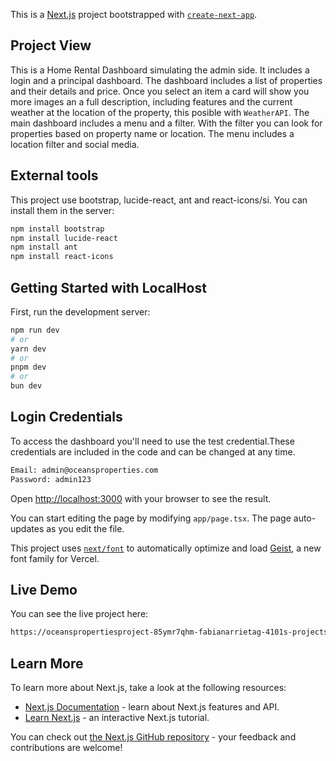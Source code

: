 This is a [Next.js](https://nextjs.org) project bootstrapped with [`create-next-app`](https://nextjs.org/docs/app/api-reference/cli/create-next-app).

## Project View

This is a Home Rental Dashboard simulating the admin side. It includes a login and a principal dashboard.
The dashboard includes a list of properties and their details and price.
Once you select an item a card will show you more images an a full description, including features and the current weather at the location of the property, this posible with `WeatherAPI`.
The main dashboard includes a menu and a filter. With the filter you can look for properties based on property name or location.
The menu includes a location filter and social media.

## External tools

This project use bootstrap, lucide-react, ant and react-icons/si. You can install them in the server:

```bash
npm install bootstrap
npm install lucide-react
npm install ant
npm install react-icons
```

## Getting Started with LocalHost

First, run the development server:

```bash
npm run dev
# or
yarn dev
# or
pnpm dev
# or
bun dev
```

## Login Credentials

To access the dashboard you'll need to use the test credential.These credentials are included in the code and can be changed at any time.

```bash
Email: admin@oceansproperties.com
Password: admin123
```

Open [http://localhost:3000](http://localhost:3000) with your browser to see the result.

You can start editing the page by modifying `app/page.tsx`. The page auto-updates as you edit the file.

This project uses [`next/font`](https://nextjs.org/docs/app/building-your-application/optimizing/fonts) to automatically optimize and load [Geist](https://vercel.com/font), a new font family for Vercel.

## Live Demo

You can see the live project here:

```bash
https://oceanspropertiesproject-85ymr7qhm-fabianarrietag-4101s-projects.vercel.app

```

## Learn More

To learn more about Next.js, take a look at the following resources:

- [Next.js Documentation](https://nextjs.org/docs) - learn about Next.js features and API.
- [Learn Next.js](https://nextjs.org/learn) - an interactive Next.js tutorial.

You can check out [the Next.js GitHub repository](https://github.com/vercel/next.js) - your feedback and contributions are welcome!
